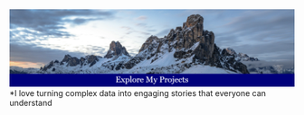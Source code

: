 <img src="Banner.png" alt="Banner" />
*I love turning complex data into engaging stories that everyone can understand
